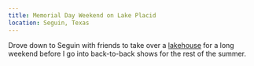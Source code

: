 ```yaml
---
title: Memorial Day Weekend on Lake Placid
location: Seguin, Texas
---
```


Drove down to Seguin with friends to take over a
[lakehouse](http://vacationnewbraunfels.com/view-our-rentals/12-16/item/paradise-on-placid)
for a long weekend before I go into back-to-back shows for the rest of the summer.

